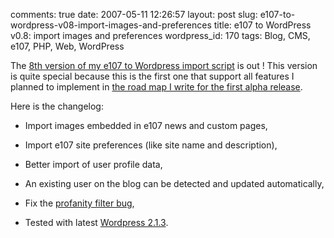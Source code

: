 comments: true
date: 2007-05-11 12:26:57
layout: post
slug: e107-to-wordpress-v08-import-images-and-preferences
title: e107 to WordPress v0.8: import images and preferences
wordpress_id: 170
tags: Blog, CMS, e107, PHP, Web, WordPress

The [8th version of my e107 to Wordpress import script](http://kevin.deldycke.com/static/scripts/wordpress-e107-importer-0.8.zip) is out ! This version is quite special because this is the first one that support all features I planned to implement in [the road map I write for the first alpha release](http://kevin.deldycke.com/2006/08/e107-to-wordpress-importer-alpha-version/).

Here is the changelog:




  * Import images embedded in e107 news and custom pages,


  * Import e107 site preferences (like site name and description),


  * Better import of user profile data,


  * An existing user on the blog can be detected and updated automatically,


  * Fix the [profanity filter bug](http://kevin.deldycke.com/2006/11/wordpress-to-e107-v06-better-content-rendering-and-extended-news-support/#comment-2499),


  * Tested with latest [Wordpress 2.1.3](http://wordpress.org/development/2007/04/wordpress-213-and-2010/).



